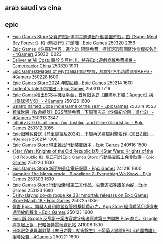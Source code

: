 ## arab saudi vs cina



## epic


- [Epic Games Store 免費遊戲計畫將每週送出行動裝置遊戲，由《Super Meat Boy Forever》和《斬妖行》打頭陣 - Epic Games](https://news.google.com/rss/articles/CBMiuwFBVV95cUxPbUR5YU9obUQ1b1VjWUlrbDF5UUloM3gydnpOSDZBQWgzd3llRThsUldPR0NOVGdnRDJmYWhlX0ZydnVNU2JKbmowaGQtX1dXTUN2dHBaZDI4clZfZmF5UTBQa3piWVhlQjVIMW1TLVNCY0tVZ2dPSGdBSVgwZ2w3WFVlNlZTN1phLTFvYndXS1NrOVFla1RlV2dyZVQ1akRzVWFsY3V3NHhyZVZIelFhNHppcm95WDd2ekp3?oc=5 "Epic Games Store 免費遊戲計畫將每週送出行動裝置遊戲，由《Super Meat Boy Forever》和《斬妖行》打頭陣 - Epic Games") 250320 2356
- [Epic Games《侏羅紀世界：進化2》限時免費，極好評恐龍園區沙盒模擬名作 - 4Gamers](https://news.google.com/rss/articles/CBMiugFBVV95cUxNOTFkNTNmYWJnZ0F4MDdwaTRsakRtTjB3V1NYVm5GazVFZV9EYm5zRFVuMkJWczk2WEdTZ1VvLXNuTTNGYzg5MGhodjhGTFhON1FySDB5eE93aXFhU0M5bWV0T3k3SUtmSVlHYldIWFlRdEo2RFNOb2ZGN0R4UWtHMllzUlkzRkFYZk9EMy00eEdMcDdFQy1GLUJpQXpOUmFqOHI1RVRiYktYZFB0Q2VJQldoWGk0UVBuWlE?oc=5 "Epic Games《侏羅紀世界：進化2》限時免費，極好評恐龍園區沙盒模擬名作 - 4Gamers") 250321 0023
- [Deliver at All Costs 將於 5 月推出，將在Epic遊戲商城免費提供 - Gamereactor China](https://news.google.com/rss/articles/CBMirAFBVV95cUxPNmZfNnVIbnJvdGEyVjVXQXRBTVpjQzl3R3dYWUIyWmpkVzdxeW5NMEw4Rk1JLXNDcFRhUk40RkRkczE5ZlQ1SnJVclIyR0FGQnVXdlMxNEdpcThjVWdxS3VEblRIVDFQdHlnbFlvNDE4X1ZHY3lCVVoxWUw5UTRTZnpSeVJrYWdWZUd2RHlWdk9mU2NEbmRpbUNJY2hUQ2R6b29BdkJVUG9qWnBs?oc=5 "Deliver at All Costs 將於 5 月推出，將在Epic遊戲商城免費提供 - Gamereactor China") 250320 1901
- [Epic Games《Mages of Mystralia》限時免費，極度好評小法師冒險ARPG - 4Gamers](https://news.google.com/rss/articles/CBMirgFBVV95cUxOWG5UZ3NIVU9ZaFlOZ09Cb3FIa2lLVVlfaWc5Ujl4QlFwVnlTM2IzWHFmdlBsT2pCYjRTY2ROeXk4TWF0MmFzNGx2ODY0MExBSlJLUnZaZUo2N0F6dEtfdWtEUGxGekdoQjU3c0UxREthWGhBOGVaMGJVRkRCVzZDMENybmRoNWswNnV5MXFLaWFDRGNKWE5yekJJZk5VTzRmY2ltaGswZzhTNnBWcnc?oc=5 "Epic Games《Mages of Mystralia》限時免費，極度好評小法師冒險ARPG - 4Gamers") 250228 1600
- [Epic Games Store 2024 年度回顧 - Epic Games](https://news.google.com/rss/articles/CBMigwFBVV95cUxNVVZmMG5sQTVDdm03OTFfdTdGSFNrWWlGR1NCTENqWEV2elNmVGluSV9HMkNQTUF4QmdobEhwWDA3dkNRdEtBdTVLS1c1RjhnQzFQQkN4MjdwT1AxNDFmLVFIczdZc3RFb0prb2tONWNnSUdwYUFjYUdaUXYzWk4ydldfOA?oc=5 "Epic Games Store 2024 年度回顧 - Epic Games") 250214 1600
- [Trident's Tale即將推出 - Epic Games](https://news.google.com/rss/articles/CBMiakFVX3lxTE5DQ3psdFA5M250aEFfRTNGSVlES0JrWUxnLUxlZ19KNklOai1hSjd0SWN3UVRrNnVIVTVKbE5mZWZwVUZFUTdpSG9mUVpvbjlvcGF4WkJLMmdVWWFma1J0emlsSXVxZ3BhTkE?oc=5 "Trident's Tale即將推出 - Epic Games") 250313 1719
- [Epic Games推出EGS手機版平台，首月限免送《無盡地下城：Apogee》與《氣球塔防6》 - 4Gamers](https://news.google.com/rss/articles/CBMioAFBVV95cUxPdlNHYkU3eXAyWkotNFRveW9HZlg1U1ptOWRZNlN1bnpDa1JDenBTUlhpamIyUFpkLTk1TlpJbzhxU3MyQTBOWmQzeGNvSE1CTXZ6NzRWUnJVYXN1azFIZUlRTVRhZElBbzFGVEpRdlhGMk96SXZJaVVPQVJXQnZvSzNheHhUZ3VIQ2JVQVhfWjhXYzJBSFJrWkViOTQ4ZEhN?oc=5 "Epic Games推出EGS手機版平台，首月限免送《無盡地下城：Apogee》與《氣球塔防6》 - 4Gamers") 250126 1600
- [Balatro named Dope Indie Game of the Year - Epic Games](https://news.google.com/rss/articles/CBMiigFBVV95cUxQdVlwUkk1cFRLb3ZpcUFIOUZ5UG02djNGQ29uZ2NBYVV2cWR0aFVnR1RtSk1JQVFfN1hQRGxBTmtWWlN3dmVnZ2Q3cVZHcGVLMWRMNnNJOFdHWjZIUnpRNUNGYU9FYnJqeFR2Y0t1UkhEd3V4dktSU1dDSVBYQUs2WThLVmptQzQtWXc?oc=5 "Balatro named Dope Indie Game of the Year - Epic Games") 250314 0553
- [類魂砍殺《致命軀殼》EGS限時免費，下周預告送《侏儸紀公園：進化2》 - 4Gamers](https://news.google.com/rss/articles/CBMingFBVV95cUxOS2s1aHRJaEloM2xlM1hFRGc4REFhRlVNd1JaakQ0TnREOENWeGtnTW5sLTd5U0VYeG5vTWtrSFNiQXZHdE4xdnJaZVJkemY0aE5sUVd3ejhncjJucWQzNDB6RmMxU0VNT3JmbFRabHJpendKWUZJSHhBSm1MclRMWnladEtYdFQyYjhDTUlYWjFqbGoxWnVtU3JWVnhDQQ?oc=5 "類魂砍殺《致命軀殼》EGS限時免費，下周預告送《侏儸紀公園：進化2》 - 4Gamers") 250313 2347
- [Infinity Nikki is all about fun, fashion, and feline friendships - Epic Games](https://news.google.com/rss/articles/CBMipgFBVV95cUxOcWJxZ2tHVEw1enFMWnM0VzduQXlQUDFyVG5heF9DeTRoU0pzbFIwc1B1ZUVCX3czZHdsMmVkQmJvaW9OMFkwd0pKNm5aYjlyYkVzdEkxUW1Nejh1X0JqamE1X2d4OEtVSEgtZDNZV053ZG5ZekptSV9DWDdZc2VLRG5wSHBxRlNsZ1J5em9rQ3NsUTMwODk1d2F4V2huZUd0V3NNS0d3?oc=5 "Infinity Nikki is all about fun, fashion, and feline friendships - Epic Games") 250312 0055
- [Epic限時免費送《F1車隊經理2024》，下周再送殭屍射擊名作《末日Z戰》 - 4Gamers](https://news.google.com/rss/articles/CBMiogFBVV95cUxQRlROaUNlYmFuTHdrUG0yVFpuQXFabVpQSW1HcjBqT2xqMkFFUXByaWV5ZDgwMUFNdVl4c3lKelpveWx2RC04YUJleUd4ei1hTUdzRTRjOGRFMk1CX0hwX0dNcUZ5Z0VNejNKdDJfU2RSYjNDNVBRVk5SZ1gxY2Vja1Uwd215RTh4LXpweGlLS25ZWV80VXh1emhncGNjenBlZkE?oc=5 "Epic限時免費送《F1車隊經理2024》，下周再送殭屍射擊名作《末日Z戰》 - 4Gamers") 250214 1600
- [Epic Games Store 現正推出行動裝置版本 - Epic Games](https://news.google.com/rss/articles/CBMiiAFBVV95cUxPd0Z0dTU4OGNIVGd2MG1PQTVmMlBhWHBBazJnUmRWLUtlbElxdGhmWWhIU3dfeDRPMUpSa0pHSXFpaW1abmpFSFh6Q3U5X3l0eld6ZFNJaHp5VENGSWZ2Y1dsQ2tFWE5HelVUR2pTYXRvNElzeGVON2ZsM2lOVVpidzhKUGltVXpE?oc=5 "Epic Games Store 現正推出行動裝置版本 - Epic Games") 240916 1500
- [《Star Wars: Knights of the Old Republic I》及《Star Wars: Knights of the Old Republic II》現已可於Epic Games Store 行動裝置版上免費取得 - Epic Games](https://news.google.com/rss/articles/CBMi1wFBVV95cUxPNUdzU3ptUGgyRExjb0JiRjRtV2V5ejBScEZUZWxFX2dkdHpmTXVBXzB4aW1MbHpyNlpaWGNoUGRJcXpKVnFJUExQZ3VEX3V2SnhOMC1MNUtpZldWNjBfNUwzUFFqNEt0cHBuV1paT2Vfbm5NUlhsaExzdnFXOElaSHVjSy13eTZZVWVsRGtLZ3pLSThBczdxM042dlBzY0xzb3R3Slk1djdVRWRvblEzbTBnOUpkTF9nVVRMdGhWZVlRdzhITXFpakZ2UVY1RldreVZzRlNZZw?oc=5 "《Star Wars: Knights of the Old Republic I》及《Star Wars: Knights of the Old Republic II》現已可於Epic Games Store 行動裝置版上免費取得 - Epic Games") 250220 1600
- [Epic Games Store 新聞的最佳電玩報導 - Epic Games](https://news.google.com/rss/articles/CBMiiAFBVV95cUxQTXBwOFhjb2NGY0pobzh3el9nS3RWLXZ1RFlWbFZYdUR3dFBGM2hYTENERWFtRG1DY1NUT0tPUm5TaTc0R3d0MzFCaWFYcmZtZVd3ZWMxZDNxTTVTT0R1VVQyNG5GU3dZeHBzZHpHSTJRS3FVaHVad1l1VXJoVGFLNFktUVJjTmh2?oc=5 "Epic Games Store 新聞的最佳電玩報導 - Epic Games") 241216 1600
- [Vampire: The Masquerade – Bloodlines 2: Everything We Know - Epic Games](https://news.google.com/rss/articles/CBMimwFBVV95cUxQQ1dwVGM3Ql9XaTNWdFA1VFBicnNWak5PazBCM0pZOVV1eVd4dXJqRTN6NmRWVkRqNWFrMW45UEFKVTUwNTFGRHRYQTB6ZDlPYWIwSG1iRGlRcVFOV29QRW5BS3BfY3pYTmZBazlhVm80eTBpVjJCSENLbWZZaUk4TmdmOWpod1RJMThfUGtsdzllY3pKaUdFYUNBQQ?oc=5 "Vampire: The Masquerade – Bloodlines 2: Everything We Know - Epic Games") 250303 1600
- [Epic Games Store 行動版新增第三方作品、免費遊戲等諸多內容 - Epic Games](https://news.google.com/rss/articles/CBMilwFBVV95cUxPdFNWU19vREt0WkxjTmhVVXBaOVVpWDQwd0xuel9MYTczcmVpbW9QSHoyWnRBS2cyQy1ZRGpJTGNPcW9LRjI2UHM1MHJBaEd3cVAxU0F5TjAwTjNpUUUwUkl4dHBSYjlRWkhlaVRhRXZDQk80Mk5mUGROcVlaS00yU3hmZm5ZTXJMTWk4eXRyaU5valRGOVI4?oc=5 "Epic Games Store 行動版新增第三方作品、免費遊戲等諸多內容 - Epic Games") 250123 1600
- [Deity-slaying co-op roguelike 33 Immortals releases on Epic Games Store March 18 - Epic Games](https://news.google.com/rss/articles/CBMivgFBVV95cUxQVjdCUldSaFdQdEkxeXozTGlLWjQ2TnR2UXJISDVBTmlkSk9iR2FaVXdndmtrUHg0SmFvcnVnZmlnVE9OOGpkQ3BHSm5pelB1VVFYUkxQRW1IVE15NHZCQ1VRaDc5ZUpEREVpUkVTQThEb0lxbllodm95bDlaQng3LVlqSTFwOWQyeDFwbVljZE1sZ0hwbHBMSHVONHI5aERvek11Q0xOQ2xWX1UwcEJwbFJPRWdORkVXS1ZPT01B?oc=5 "Deity-slaying co-op roguelike 33 Immortals releases on Epic Games Store March 18 - Epic Games") 250225 0350
- [儘管 Epic、開發人員和歐盟監管機構耗費心力，App Store 經濟體系仍遠遠未達開放的程度 - Epic Games](https://news.google.com/rss/articles/CBMi4wFBVV95cUxNdkVscVFnTFpTc1Vvb3hfY0gxZmRjeWRkLU5sMzgyc1lQcHlWTnJSazlBSTQyRGkzWFd4VzNQdnFSczNLdVBrTy1SYXJ3Qm5Nc3Rpa2tpZEk0eVdOYll5bWpUWV8xWjk5Q040VFozS3RSODl1MzJSMkI4NlJoMGZ2aDBPcHcyaVI2R3BnSW5hNzMyMF8xNFJLNTR5R2JzM3JZbmktU09XcGt6UnNFVWVoS1hBNEZRSXZwVW5QbFgya0k5cFZnaTlkYjNBZ3BrNms4MU45TkdqMjY2cnpGVWUweTNYaw?oc=5 "儘管 Epic、開發人員和歐盟監管機構耗費心力，App Store 經濟體系仍遠遠未達開放的程度 - Epic Games") 250123 1600
- [Epic 訴 Google 反壟斷一案法官裁定後者應向第三方開放 Play 商店、Google 將提起上訴 - 巴哈姆特電玩資訊站](https://news.google.com/rss/articles/CBMiWEFVX3lxTFBIZ3BEVVM0VEkyeDUyVG15ZXhDLWFuemEtQUNDWEVadVh1ZHRWclBwTEFjVkR3UmZCYU5YVlVobGdDS21zVFVUZDVUTTJBdmhwZGdveGxIdk0?oc=5 "Epic 訴 Google 反壟斷一案法官裁定後者應向第三方開放 Play 商店、Google 將提起上訴 - 巴哈姆特電玩資訊站") 241008 1500
- [EGS限免送屍潮射擊《末日之戰：劫後餘生》＋葡萄人冒險RPG《花園物語》限時免費 - 4Gamers](https://news.google.com/rss/articles/CBMiwgFBVV95cUxPazRGbVJaNlliOUhRcG9CS21JcGlRSlViSzJUVDh5STNYVVRWSVNHMU1adHNGQWxpWnpGOTRLYjV0MWwzYkNwUTlIcGJ2UHVIdWUzUlAtMjBXTldfOWtQWmxnVXBKRFVLMFFyaV9JUXppRHBHd1lBU1A5bWU5RDA0SXpDcU9xOElJaEZFRzJPbDJEdnk4WmQ5eVFUUXVHMHhmZVBtOXkzQWNtM29Pd1NndXE0U0ZuVnhTVWVEdFpFNnFKZw?oc=5 "EGS限免送屍潮射擊《末日之戰：劫後餘生》＋葡萄人冒險RPG《花園物語》限時免費 - 4Gamers") 250221 1600

